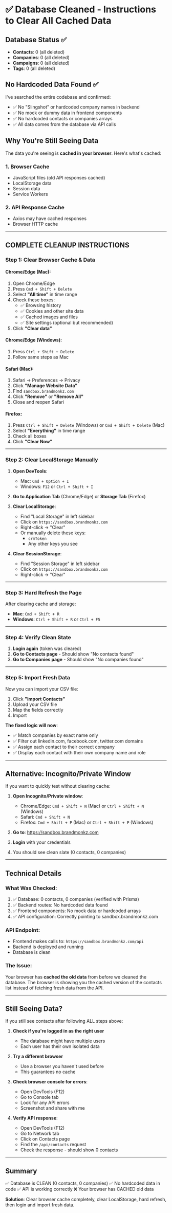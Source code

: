 # ✅ Database Cleaned - Instructions to Clear All Cached Data

## Database Status ✅
- **Contacts**: 0 (all deleted)
- **Companies**: 0 (all deleted)
- **Campaigns**: 0 (all deleted)
- **Tags**: 0 (all deleted)

## No Hardcoded Data Found ✅
I've searched the entire codebase and confirmed:
- ✅ No "Slingshot" or hardcoded company names in backend
- ✅ No mock or dummy data in frontend components
- ✅ No hardcoded contacts or companies arrays
- ✅ All data comes from the database via API calls

## Why You're Still Seeing Data

The data you're seeing is **cached in your browser**. Here's what's cached:

### 1. Browser Cache
- JavaScript files (old API responses cached)
- LocalStorage data
- Session data
- Service Workers

### 2. API Response Cache
- Axios may have cached responses
- Browser HTTP cache

---

## COMPLETE CLEANUP INSTRUCTIONS

### Step 1: Clear Browser Cache & Data

#### Chrome/Edge (Mac):
1. Open Chrome/Edge
2. Press `Cmd + Shift + Delete`
3. Select **"All time"** in time range
4. Check these boxes:
   - ✅ Browsing history
   - ✅ Cookies and other site data
   - ✅ Cached images and files
   - ✅ Site settings (optional but recommended)
5. Click **"Clear data"**

#### Chrome/Edge (Windows):
1. Press `Ctrl + Shift + Delete`
2. Follow same steps as Mac

#### Safari (Mac):
1. Safari → Preferences → Privacy
2. Click **"Manage Website Data"**
3. Find `sandbox.brandmonkz.com`
4. Click **"Remove"** or **"Remove All"**
5. Close and reopen Safari

#### Firefox:
1. Press `Ctrl + Shift + Delete` (Windows) or `Cmd + Shift + Delete` (Mac)
2. Select **"Everything"** in time range
3. Check all boxes
4. Click **"Clear Now"**

---

### Step 2: Clear LocalStorage Manually

1. **Open DevTools**:
   - Mac: `Cmd + Option + I`
   - Windows: `F12` or `Ctrl + Shift + I`

2. **Go to Application Tab** (Chrome/Edge) or **Storage Tab** (Firefox)

3. **Clear LocalStorage**:
   - Find "Local Storage" in left sidebar
   - Click on `https://sandbox.brandmonkz.com`
   - Right-click → "Clear"
   - Or manually delete these keys:
     - `crmToken`
     - Any other keys you see

4. **Clear SessionStorage**:
   - Find "Session Storage" in left sidebar
   - Click on `https://sandbox.brandmonkz.com`
   - Right-click → "Clear"

---

### Step 3: Hard Refresh the Page

After clearing cache and storage:

- **Mac**: `Cmd + Shift + R`
- **Windows**: `Ctrl + Shift + R` or `Ctrl + F5`

---

### Step 4: Verify Clean State

1. **Login again** (token was cleared)
2. **Go to Contacts page** - Should show "No contacts found"
3. **Go to Companies page** - Should show "No companies found"

---

### Step 5: Import Fresh Data

Now you can import your CSV file:

1. Click **"Import Contacts"**
2. Upload your CSV file
3. Map the fields correctly
4. Import

**The fixed logic will now**:
- ✅ Match companies by exact name only
- ✅ Filter out linkedin.com, facebook.com, twitter.com domains
- ✅ Assign each contact to their correct company
- ✅ Display each contact with their own company name and role

---

## Alternative: Incognito/Private Window

If you want to quickly test without clearing cache:

1. **Open Incognito/Private window**:
   - Chrome/Edge: `Cmd + Shift + N` (Mac) or `Ctrl + Shift + N` (Windows)
   - Safari: `Cmd + Shift + N`
   - Firefox: `Cmd + Shift + P` (Mac) or `Ctrl + Shift + P` (Windows)

2. **Go to**: https://sandbox.brandmonkz.com
3. **Login** with your credentials
4. You should see clean slate (0 contacts, 0 companies)

---

## Technical Details

### What Was Checked:
1. ✅ Database: 0 contacts, 0 companies (verified with Prisma)
2. ✅ Backend routes: No hardcoded data found
3. ✅ Frontend components: No mock data or hardcoded arrays
4. ✅ API configuration: Correctly pointing to sandbox.brandmonkz.com

### API Endpoint:
- Frontend makes calls to: `https://sandbox.brandmonkz.com/api`
- Backend is deployed and running
- Database is clean

### The Issue:
Your browser has **cached the old data** from before we cleaned the database. The browser is showing you the cached version of the contacts list instead of fetching fresh data from the API.

---

## Still Seeing Data?

If you still see contacts after following ALL steps above:

1. **Check if you're logged in as the right user**
   - The database might have multiple users
   - Each user has their own isolated data

2. **Try a different browser**
   - Use a browser you haven't used before
   - This guarantees no cache

3. **Check browser console for errors**:
   - Open DevTools (F12)
   - Go to Console tab
   - Look for any API errors
   - Screenshot and share with me

4. **Verify API response**:
   - Open DevTools (F12)
   - Go to Network tab
   - Click on Contacts page
   - Find the `/api/contacts` request
   - Check the response - should show 0 contacts

---

## Summary

✅ Database is CLEAN (0 contacts, 0 companies)
✅ No hardcoded data in code
✅ API is working correctly
❌ Your browser has CACHED old data

**Solution**: Clear browser cache completely, clear LocalStorage, hard refresh, then login and import fresh data.
